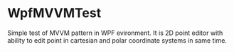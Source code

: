 # WpfMVVMTest

Simple test of MVVM pattern in WPF evironment. It is 2D point editor with ability to edit point in cartesian and polar
coordinate systems in same time.
